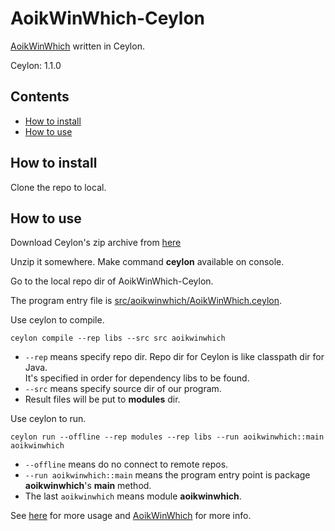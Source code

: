 # AoikWinWhich-Ceylon
[AoikWinWhich](https://github.com/AoiKuiyuyou/AoikWinWhich) written in Ceylon.

Ceylon: 1.1.0

## Contents
- [How to install](#how-to-install)
- [How to use](#how-to-use)

## How to install
Clone the repo to local.

## How to use
Download Ceylon's zip archive from [here](http://ceylon-lang.org/download/)

Unzip it somewhere. Make command **ceylon** available on console.

Go to the local repo dir of AoikWinWhich-Ceylon.

The program entry file is [src/aoikwinwhich/AoikWinWhich.ceylon](/src/aoikwinwhich/AoikWinWhich.ceylon).

Use ceylon to compile.
```
ceylon compile --rep libs --src src aoikwinwhich
```
- ```--rep``` means specify repo dir. Repo dir for Ceylon is like classpath dir for Java.  
  It's specified in order for dependency libs to be found.
- ```--src``` means specify source dir of our program.
- Result files will be put to **modules** dir.

Use ceylon to run.
```
ceylon run --offline --rep modules --rep libs --run aoikwinwhich::main aoikwinwhich
```
- ```--offline``` means do no connect to remote repos.
- ```--run aoikwinwhich::main``` means the program entry point is package **aoikwinwhich**'s **main** method.
- The last ```aoikwinwhich``` means module **aoikwinwhich**.

See [here](https://github.com/AoiKuiyuyou/AoikWinWhich#how-to-use) for more usage and [AoikWinWhich](https://github.com/AoiKuiyuyou/AoikWinWhich) for more info.
